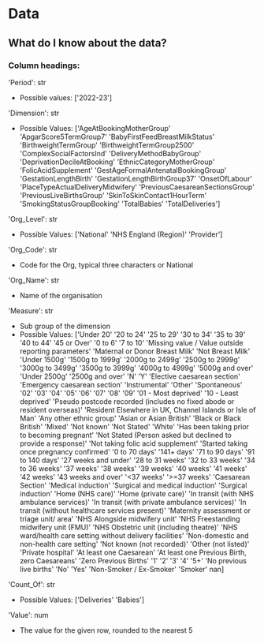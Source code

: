 # Data

## What do I know about the data?
### Column headings:

'Period': str
- Possible values:
['2022-23']

'Dimension': str
- Possible Values:
['AgeAtBookingMotherGroup' 'ApgarScore5TermGroup7'
 'BabyFirstFeedBreastMilkStatus' 'BirthweightTermGroup'
 'BirthweightTermGroup2500' 'ComplexSocialFactorsInd'
 'DeliveryMethodBabyGroup' 'DeprivationDecileAtBooking'
 'EthnicCategoryMotherGroup' 'FolicAcidSupplement'
 'GestAgeFormalAntenatalBookingGroup' 'GestationLengthBirth'
 'GestationLengthBirthGroup37' 'OnsetOfLabour'
 'PlaceTypeActualDeliveryMidwifery' 'PreviousCaesareanSectionsGroup'
 'PreviousLiveBirthsGroup' 'SkinToSkinContact1HourTerm'
 'SmokingStatusGroupBooking' 'TotalBabies' 'TotalDeliveries']

'Org_Level': str
- Possible Values:
['National' 'NHS England (Region)' 'Provider']

'Org_Code': str
- Code for the Org, typical three characters or National

'Org_Name': str
- Name of the organisation

'Measure': str
- Sub group of the dimension
- Possible Values:
['Under 20' '20 to 24' '25 to 29' '30 to 34' '35 to 39' '40 to 44'
 '45 or Over' '0 to 6' '7 to 10'
 'Missing value / Value outside reporting parameters'
 'Maternal or Donor Breast Milk' 'Not Breast Milk' 'Under 1500g'
 '1500g to 1999g' '2000g to 2499g' '2500g to 2999g' '3000g to 3499g'
 '3500g to 3999g' '4000g to 4999g' '5000g and over' 'Under 2500g'
 '2500g and over' 'N' 'Y' 'Elective caesarean section'
 'Emergency caesarean section' 'Instrumental' 'Other' 'Spontaneous' '02'
 '03' '04' '05' '06' '07' '08' '09' '01 - Most deprived'
 '10 - Least deprived'
 'Pseudo postcode recorded (includes no fixed abode or resident overseas)'
 'Resident Elsewhere in UK, Channel Islands or Isle of Man'
 'Any other ethnic group' 'Asian or Asian British'
 'Black or Black British' 'Mixed' 'Not known' 'Not Stated' 'White'
 'Has been taking prior to becoming pregnant'
 'Not Stated (Person asked but declined to provide a response)'
 'Not taking folic acid supplement'
 'Started taking once pregnancy confirmed' '0 to 70 days' '141+ days'
 '71 to 90 days' '91 to 140 days' '27 weeks and under' '28 to 31 weeks'
 '32 to 33 weeks' '34 to 36 weeks' '37 weeks' '38 weeks' '39 weeks'
 '40 weeks' '41 weeks' '42 weeks' '43 weeks and over' '<37 weeks'
 '>=37 weeks' 'Caesarean Section' 'Medical induction'
 'Surgical and medical induction' 'Surgical induction' 'Home (NHS care)'
 'Home (private care)' 'In transit (with NHS ambulance services)'
 'In transit (with private ambulance services)'
 'In transit (without healthcare services present)'
 'Maternity assessment or triage unit/ area'
 'NHS Alongside midwifery unit' 'NHS Freestanding midwifery unit (FMU)'
 'NHS Obstetric unit (including theatre)'
 'NHS ward/health care setting without delivery facilities'
 'Non-domestic and non-health care setting' 'Not known (not recorded)'
 'Other (not listed)' 'Private hospital' 'At least one Caesarean'
 'At least one Previous Birth, zero Caesareans' 'Zero Previous Births' '1'
 '2' '3' '4' '5+' 'No previous live births' 'No' 'Yes'
 'Non-Smoker / Ex-Smoker' 'Smoker' nan]

'Count_Of': str
- Possible Values:
['Deliveries' 'Babies']

'Value': num
- The value for the given row, rounded to the nearest 5
